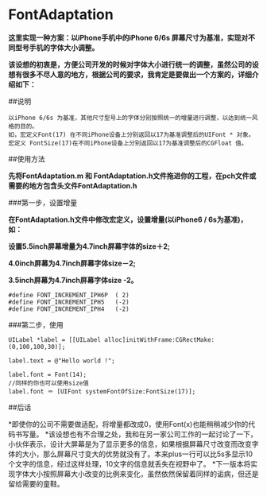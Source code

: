 # FontAdaptation



**这里实现一种方案：以iPhone手机中的iPhone 6/6s 屏幕尺寸为基准，实现对不同型号手机的字体大小调整。**


**该设想的初衷是，方便公司开发的时候对字体大小进行统一的调整，虽然公司的设想有很多不尽人意的地方，根据公司的要求，我肯定是要做出一个方案的，详细介绍如下：**

##说明

    以iPhone 6/6s 为基准，其他尺寸型号上的字体分别按照统一的增量进行调整，以达到统一风格的目的。
    如，宏定义Font(17) 在不同iPhone设备上分别返回以17为基准调整后的UIFont * 对象。
    宏定义 FontSize(17)在不同iPhone设备上分别返回以17为基准调整后的CGFloat 值。
  

##使用方法

**先将FontAdaptation.m 和 FontAdaptation.h文件拖进你的工程，在pch文件或需要的地方包含头文件FontAdaptation.h**

###第一步，设置增量

**在FontAdaptation.h文件中修改宏定义，设置增量(以iPhone6 / 6s为基准)，如：**

**设置5.5inch屏幕增量为4.7inch屏幕字体的size＋2;**

**4.0inch屏幕为4.7inch屏幕字体size－2;**

**3.5inch屏幕为4.7inch屏幕字体size -2。**

    #define FONT_INCREMENT_IPH6P  ( 2)
    #define FONT_INCREMENT_IPH5   (-2)
    #define FONT_INCREMENT_IPH4   (-2)
    
    
###第二步，使用

    UILabel *label = [[UILabel alloc]initWithFrame:CGRectMake:(0,100,100,30)];

    label.text = @"Hello world !";

    label.font = Font(14);
    //同样的你也可以使用size值
    label.font ＝ [UIFont systemFontOfSize:FontSize(17)];


##后话

*即使你的公司不需要做适配，将增量都改成0，使用Font(x)也能稍稍减少你的代码书写量。
*该设想也有不合理之处，我和在另一家公司工作的一起讨论了一下，小伙伴表示，设计大屏幕是为了显示更多的信息，如果根据屏幕尺寸改变而改变字体的大小，那么屏幕尺寸变大的优势就没有了。本来plus一行可以比5s多显示10个文字的信息，经过这样处理，10文字的信息就丢失在视野中了。
*下一版本将实现字体大小按照屏幕大小改变的比例来变化，虽然依然保留着同样的诟病，但还是留给需要的童鞋。
